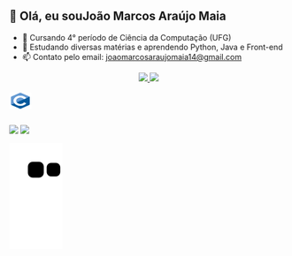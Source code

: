 
##

## :space_invader: Olá, eu souJoão Marcos Araújo Maia

- 🔭 Cursando 4° período de Ciência da Computação (UFG)
- 🌱 Estudando diversas matérias e aprendendo Python, Java e Front-end
- 📫 Contato pelo email: joaomarcosaraujomaia14@gmail.com





<div align="center">
  <a href="https://github.com/rafaballerini">
  <img height="165em" src="https://github-readme-stats.vercel.app/api?username=jonhmaia&show_icons=true&theme=dark&include_all_commits=true&count_private=true"/>
  <img height="165em" src="https://github-readme-stats.vercel.app/api/top-langs/?username=jonhmaia&layout=compact&langs_count=7&theme=dark"/>
</div>

<div style="display: inline_block"><br>
  <img align="center" alt="Rafa-Csharp" height="30" width="40" src="https://raw.githubusercontent.com/devicons/devicon/master/icons/c/c-original.svg">
</div>

##

<div> 
  <a href="https://instagram.com/joaomarcosmaia14" target="_blank"><img src="https://img.shields.io/badge/-Instagram-%23E4405F?style=for-the-badge&logo=instagram&logoColor=white" target="_blank"></a>
  <a href = "mailto:joaomarcosaraujomaia14@gmail.com"><img src="https://img.shields.io/badge/-Gmail-%23333?style=for-the-badge&logo=gmail&logoColor=white" target="_blank"></a>
  
  ![Snake animation](https://github.com/jonhmaia/jonhmaia/blob/output/github-contribution-grid-snake.svg)
</div>

   



